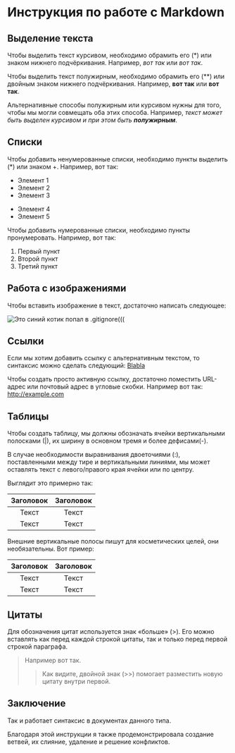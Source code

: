 # Инструкция по работе с Markdown

## Выделение текста

Чтобы выделить текст курсивом, необходимо обрамить его (*) или знаком нижнего подчёркивания. Например, *вот так* или _вот так_.

Чтобы выделить текст полужирным, необходимо обрамить его (**) или двойным знаком нижнего подчёркивания. Например, **вот так** или __вот так__.

Альтернативные способы полужирным или курсивом нужны для того, чтобы мы могли совмещать оба этих способа. Например, _текст может быть выделен курсивом и при этом быть **полужирным**_.

## Списки

Чтобы добавить ненумерованные списки, необходимо пункты выделить (*) или знаком +. Например, вот так:
* Элемент 1
* Элемент 2
* Элемент 3
+ Элемент 4
+ Элемент 5

Чтобы добавить нумерованные списки, необходимо пункты пронумеровать. Например, вот так:
1. Первый пункт
2. Второй пункт
3. Третий пункт

## Работа с изображениями

Чтобы вставить изображение в текст, достаточно написать следующее:

![Это синий котик попал в .gitignore(((](sinii_kotik.jpg)

## Ссылки

Если мы хотим добавить ссылку  c альтернативным текстом, то синтаксис можно сделать следующий: [Blabla](https://gb.ru) 

Чтобы создать просто активную ссылку, достаточно поместить URL-адрес или почтовый адрес в угловые скобки. Например вот так: <http://example.com> 

## Таблицы

Чтобы создать таблицу, мы должны обозначать ячейки вертикальными полосками (|), их ширину в основном тремя и более дефисами(-).

В случае необходимости выравнивания двоеточиями (:), поставленными между тире и вертикальными линиями, мы может оставлять текст с левого/правого края ячейки или по центру.

Выглядит это примерно так:

| Заголовок | Заголовок |
| :-------: | :-------: |
| Текст | Текст |
| Текст | Текст |

Внешние вертикальные полосы пишут для косметических целей, они необязательны.
Вот пример:

Заголовок | Заголовок 
:-------: | :-------: 
Текст | Текст 
Текст | Текст

## Цитаты

Для обозначения цитат используется знак «больше» (>). Его можно вставлять как перед каждой строкой цитаты, так и только перед первой строкой параграфа.

> Например вот так. 
>> Как видите, двойной знак (>>) помогает разместить новую цитату внутри первой. 

## Заключение

Так и работает синтаксис в документах данного типа. 

Благодаря этой инструкции я также продемонстрировала создание ветвей, их слияние, удаление и решение конфликтов.
